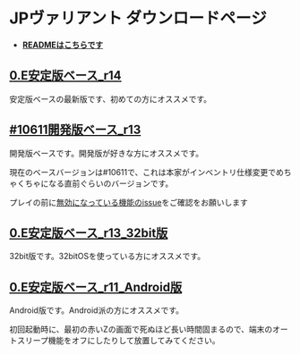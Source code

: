 
# JPヴァリアント ダウンロードページ

- **[READMEはこちらです](https://github.com/roloa/Cataclysm-DDA_variant/blob/variant_jp/README.md)**

## [0.E安定版ベース_r14](https://drive.google.com/drive/u/0/folders/1lo8fSu3NPypsU3yZyKzANj6I_jJFxI-p)

安定版ベースの最新版です、初めての方にオススメです。

## [#10611開発版ベース_r13](https://drive.google.com/drive/u/0/folders/1IPU2jqv-jtrvd-3SHSvZZ5OeY6-kVwYp)

開発版ベースです。開発版が好きな方にオススメです。

現在のベースバージョンは#10611で、これは本家がインベントリ仕様変更でめちゃくちゃになる直前ぐらいのバージョンです。

プレイの前に[無効になっている機能のissue](https://github.com/roloa/Cataclysm-DDA_variant/issues/50)をご確認をお願いします

## [0.E安定版ベース_r13_32bit版](https://drive.google.com/drive/u/0/folders/1oAPA_s8YXLNrvp-Sd224DWTKZEeJYe7b)

32bit版です。32bitOSを使っている方にオススメです。

## [0.E安定版ベース_r11_Android版](https://drive.google.com/drive/u/0/folders/1fFr6kDH_9h6Y2KJRoCSsDlrT8GjbF6sQ)

Android版です。Android派の方にオススメです。

初回起動時に、最初の赤いZの画面で死ぬほど長い時間固まるので、端末のオートスリープ機能をオフにしたりして放置してみてください。
